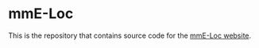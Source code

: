 # mmE-Loc

This is the repository that contains source code for the [mmE-Loc website](https://mmE-Loc.github.io).
